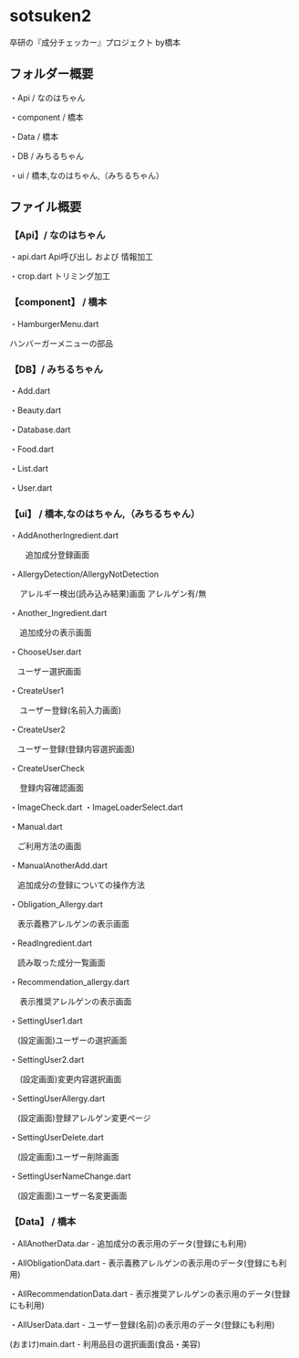 # sotsuken2

卒研の『成分チェッカー』プロジェクト  by橋本

## フォルダー概要 
・Api / なのはちゃん

・component / 橋本

・Data / 橋本

・DB / みちるちゃん

・ui / 橋本,なのはちゃん,（みちるちゃん）


## ファイル概要
### 【Api】/ なのはちゃん

・api.dart
    Api呼び出し および 情報加工

・crop.dart
    トリミング加工

### 【component】 / 橋本

・HamburgerMenu.dart

 ハンバーガーメニューの部品

### 【DB】/ みちるちゃん

・Add.dart

・Beauty.dart

・Database.dart

・Food.dart

・List.dart

・User.dart

### 【ui】 / 橋本,なのはちゃん,（みちるちゃん）

・AddAnotherIngredient.dart

　　追加成分登録画面

・AllergyDetection/AllergyNotDetection

　 アレルギー検出(読み込み結果)画面   アレルゲン有/無

・Another_Ingredient.dart

　 追加成分の表示画面

・ChooseUser.dart

 　ユーザー選択画面

・CreateUser1

　 ユーザー登録(名前入力画面)

・CreateUser2

 　ユーザー登録(登録内容選択画面)

・CreateUserCheck

　 登録内容確認画面

・ImageCheck.dart
・ImageLoaderSelect.dart

・Manual.dart

 　ご利用方法の画面

・ManualAnotherAdd.dart

 　追加成分の登録についての操作方法

・Obligation_Allergy.dart

 　表示義務アレルゲンの表示画面

・ReadIngredient.dart

 　読み取った成分一覧画面

・Recommendation_allergy.dart

　 表示推奨アレルゲンの表示画面

・SettingUser1.dart

 　(設定画面)ユーザーの選択画面

・SettingUser2.dart

　 (設定画面)変更内容選択画面

・SettingUserAllergy.dart

 　(設定画面)登録アレルゲン変更ページ

・SettingUserDelete.dart

 　(設定画面)ユーザー削除画面

・SettingUserNameChange.dart

 　(設定画面)ユーザー名変更画面


### 【Data】 / 橋本

・AllAnotherData.dar - 追加成分の表示用のデータ(登録にも利用)

・AllObligationData.dart - 表示義務アレルゲンの表示用のデータ(登録にも利用)

・AllRecommendationData.dart - 表示推奨アレルゲンの表示用のデータ(登録にも利用)

・AllUserData.dart - ユーザー登録(名前)の表示用のデータ(登録にも利用)


(おまけ)main.dart - 利用品目の選択画面(食品・美容)